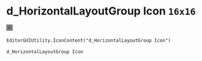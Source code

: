 # d_HorizontalLayoutGroup Icon `16x16`
<img src="/img/d_HorizontalLayoutGroup%20Icon.png" width=16 height=16>

``` CSharp
EditorGUIUtility.IconContent("d_HorizontalLayoutGroup Icon")
```
```
d_HorizontalLayoutGroup Icon
```
